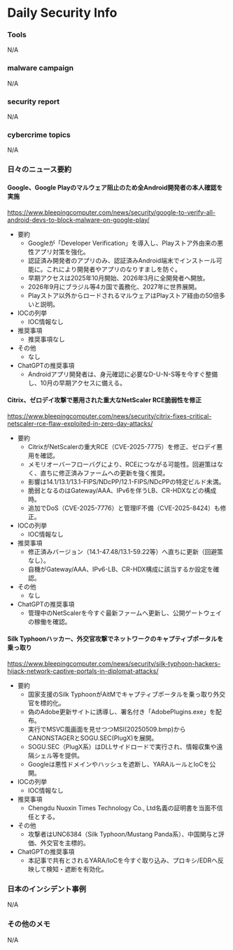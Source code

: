 # Daily Security Info

### Tools
N/A

### malware campaign
N/A

### security report
N/A

### cybercrime topics
N/A

### 日々のニュース要約

#### Google、Google Playのマルウェア阻止のため全Android開発者の本人確認を実施
https://www.bleepingcomputer.com/news/security/google-to-verify-all-android-devs-to-block-malware-on-google-play/

- 要約
    - Googleが「Developer Verification」を導入し、Playストア外由来の悪性アプリ対策を強化。
    - 認証済み開発者のアプリのみ、認証済みAndroid端末でインストール可能に。これにより開発者やアプリのなりすましを防ぐ。
    - 早期アクセスは2025年10月開始、2026年3月に全開発者へ開放。
    - 2026年9月にブラジル等4カ国で義務化、2027年に世界展開。
    - Playストア以外からロードされるマルウェアはPlayストア経由の50倍多いと説明。
- IOCの列挙
    - IOC情報なし
- 推奨事項
    - 推奨事項なし
- その他
    - なし
- ChatGPTの推奨事項
    - Androidアプリ開発者は、身元確認に必要なD-U-N-S等を今すぐ整備し、10月の早期アクセスに備える。

#### Citrix、ゼロデイ攻撃で悪用された重大なNetScaler RCE脆弱性を修正
https://www.bleepingcomputer.com/news/security/citrix-fixes-critical-netscaler-rce-flaw-exploited-in-zero-day-attacks/

- 要約
    - CitrixがNetScalerの重大RCE（CVE-2025-7775）を修正、ゼロデイ悪用を確認。
    - メモリオーバーフローバグにより、RCEにつながる可能性。回避策はなく、直ちに修正済みファームへの更新を強く推奨。
    - 影響は14.1/13.1/13.1-FIPS/NDcPP/12.1-FIPS/NDcPPの特定ビルド未満。
    - 脆弱となるのはGateway/AAA、IPv6を伴うLB、CR-HDXなどの構成時。
    - 追加でDoS（CVE-2025-7776）と管理IF不備（CVE-2025-8424）も修正。
- IOCの列挙
    - IOC情報なし
- 推奨事項
    - 修正済みバージョン（14.1-47.48/13.1-59.22等）へ直ちに更新（回避策なし）。
    - 自機がGateway/AAA、IPv6-LB、CR-HDX構成に該当するか設定を確認。
- その他
    - なし
- ChatGPTの推奨事項
    - 管理中のNetScalerを今すぐ最新ファームへ更新し、公開ゲートウェイの稼働を確認。

#### Silk Typhoonハッカー、外交官攻撃でネットワークのキャプティブポータルを乗っ取り
https://www.bleepingcomputer.com/news/security/silk-typhoon-hackers-hijack-network-captive-portals-in-diplomat-attacks/

- 要約
    - 国家支援のSilk TyphoonがAitMでキャプティブポータルを乗っ取り外交官を標的化。
    - 偽のAdobe更新サイトに誘導し、署名付き「AdobePlugins.exe」を配布。
    - 実行でMSVC風画面を見せつつMSI(20250509.bmp)からCANONSTAGERとSOGU.SEC(PlugX)を展開。
    - SOGU.SEC（PlugX系）はDLLサイドロードで実行され、情報収集や遠隔シェル等を提供。
    - Googleは悪性ドメインやハッシュを遮断し、YARAルールとIoCを公開。
- IOCの列挙
    - IOC情報なし
- 推奨事項
    - Chengdu Nuoxin Times Technology Co., Ltd名義の証明書を当面不信任とする。
- その他
    - 攻撃者はUNC6384（Silk Typhoon/Mustang Panda系）、中国関与と評価、外交官を主標的。
- ChatGPTの推奨事項
    - 本記事で共有とされるYARA/IoCを今すぐ取り込み、プロキシ/EDRへ反映して検知・遮断を有効化。

### 日本のインシデント事例
N/A

### その他のメモ
N/A